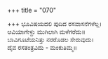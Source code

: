 +++
title = "070"

+++
ಭೂವಿಷಯದಲಿ ಪುದಿದ ರಸವಾಸನೆಗಳೆಲ್ಲ।  
ಆವಿಯಾಗೇಳ್ದು ಮುಗಿಲಾಗಿ ಮಳೆಗರೆದು॥  
ಬಾವಿಗೂಟೆಯನಿತ್ತು ನರರೊಡಲ ಸೇರುವುದು।  
ದೈವ ರಸತಂತ್ರವಿದು - ಮಂಕುತಿಮ್ಮ॥  
